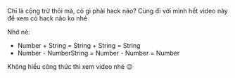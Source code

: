 Chỉ là cộng trừ thôi mà, có gì phải hack não?
Cùng đi với mình hết video này để xem có hack não ko nhé

Nhớ nè:

- Number + String = String + String = String
- Number - NumberString = Number - Number = Number

Không hiểu công thức thì xem video nhé 😉
